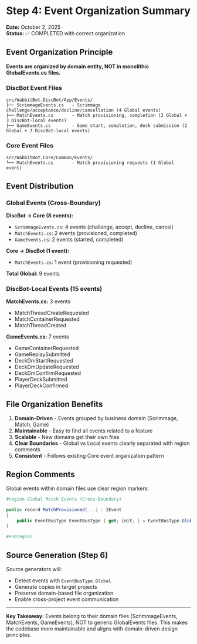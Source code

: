 # Step 4: Event Organization Summary

**Date:** October 2, 2025  
**Status:** ✅ COMPLETED with correct organization

## Event Organization Principle

**Events are organized by domain entity, NOT in monolithic GlobalEvents.cs files.**

### DiscBot Event Files

```
src/WabbitBot.DiscBot/App/Events/
├── ScrimmageEvents.cs   - Scrimmage challenge/acceptance/decline/cancellation (4 Global events)
├── MatchEvents.cs       - Match provisioning, completion (2 Global + 3 DiscBot-local events)
├── GameEvents.cs        - Game start, completion, deck submission (2 Global + 7 DiscBot-local events)
```

### Core Event Files

```
src/WabbitBot.Core/Common/Events/
└── MatchEvents.cs       - Match provisioning requests (1 Global event)
```

## Event Distribution

### Global Events (Cross-Boundary)

**DiscBot → Core (8 events):**
- `ScrimmageEvents.cs`: 4 events (challenge, accept, decline, cancel)
- `MatchEvents.cs`: 2 events (provisioned, completed)
- `GameEvents.cs`: 2 events (started, completed)

**Core → DiscBot (1 event):**
- `MatchEvents.cs`: 1 event (provisioning requested)

**Total Global:** 9 events

### DiscBot-Local Events (15 events)

**MatchEvents.cs:** 3 events
- MatchThreadCreateRequested
- MatchContainerRequested
- MatchThreadCreated

**GameEvents.cs:** 7 events
- GameContainerRequested
- GameReplaySubmitted
- DeckDmStartRequested
- DeckDmUpdateRequested
- DeckDmConfirmRequested
- PlayerDeckSubmitted
- PlayerDeckConfirmed

## File Organization Benefits

1. **Domain-Driven** - Events grouped by business domain (Scrimmage, Match, Game)
2. **Maintainable** - Easy to find all events related to a feature
3. **Scalable** - New domains get their own files
4. **Clear Boundaries** - Global vs Local events clearly separated with region comments
5. **Consistent** - Follows existing Core event organization pattern

## Region Comments

Global events within domain files use clear region markers:

```csharp
#region Global Match Events (Cross-Boundary)

public record MatchProvisioned(...) : IEvent
{
    public EventBusType EventBusType { get; init; } = EventBusType.Global;
}

#endregion
```

## Source Generation (Step 6)

Source generators will:
- Detect events with `EventBusType.Global`
- Generate copies in target projects
- Preserve domain-based file organization
- Enable cross-project event communication

---

**Key Takeaway:** Events belong to their domain files (ScrimmageEvents, MatchEvents, GameEvents), NOT to generic GlobalEvents files. This makes the codebase more maintainable and aligns with domain-driven design principles.

